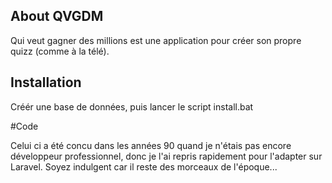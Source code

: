 ## About QVGDM

Qui veut gagner des millions est une application pour créer son propre quizz (comme à la télé).


## Installation

Créér une base de données, puis lancer le script install.bat

#Code

Celui ci a été concu dans les années 90 quand je n'étais pas encore développeur professionnel, donc je l'ai repris rapidement pour l'adapter sur Laravel. Soyez indulgent car il reste des morceaux de l'époque...